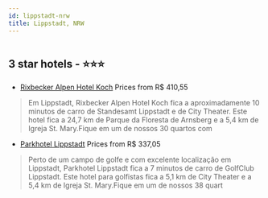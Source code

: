```yaml
---
id: lippstadt-nrw
title: Lippstadt, NRW
---
```


<center><img src="https://i.travelapi.com/hotels/33000000/32050000/32045900/32045879/7b4aa6e9_z.jpg" alt="" /></center>


##  3 star hotels - ⭐️⭐️⭐️

-    [Rixbecker Alpen Hotel Koch](https://www.hurb.com/br/aud/https://www.hurb.com/br/hotels/lippstadt/rixbecker-alpen-hotel-koch-HT-F1RQ?cmp=18055) Prices from R$ 410,55
   > Em Lippstadt, Rixbecker Alpen Hotel Koch fica a aproximadamente 10 minutos de carro de Standesamt Lippstadt e de City Theater.  Este hotel fica a 24,7 km de Parque da Floresta de Arnsberg e a 5,4 km de Igreja St. Mary.Fique em um de nossos 30 quartos com 
-    [Parkhotel Lippstadt](https://www.hurb.com/br/aud/https://www.hurb.com/br/hotels/lippstadt/parkhotel-lippstadt-HT-2CWB?cmp=18055) Prices from R$ 337,05
   > Perto de um campo de golfe e com excelente localização em Lippstadt, Parkhotel Lippstadt fica a 7 minutos de carro de GolfClub Lippstadt.  Este hotel para golfistas fica a 5,1 km de City Theater e a 5,4 km de Igreja St. Mary.Fique em um de nossos 38 quart
